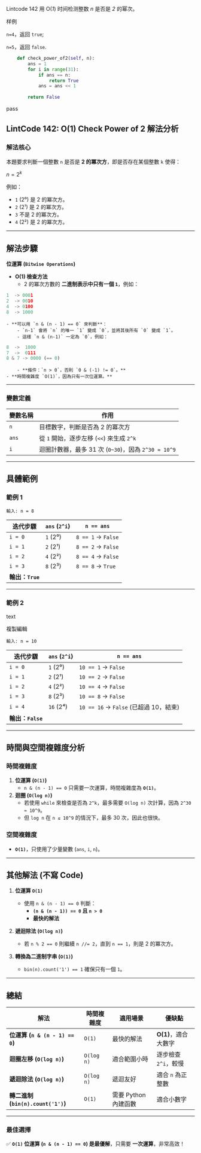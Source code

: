 Lintcode 142
用 O(_1_) 时间检测整数 _n_ 是否是 _2_ 的幂次。

样例

`n=4`，返回 `true`;

`n=5`，返回 `false`.


```python
    def check_power_of2(self, n):
        ans = 1
        for i in range(31):
            if ans == n:
                return True
            ans = ans << 1
 
        return False
```
pass


## **LintCode 142: O(1) Check Power of 2 解法分析**

### **解法核心**

本題要求判斷一個整數 `n` 是否是 **2 的冪次方**，即是否存在某個整數 `k` 使得：

$n = 2^k$

例如：

- `1` (2⁰) 是 2 的冪次方。
- `2` (2¹) 是 2 的冪次方。
- `3` 不是 2 的冪次方。
- `4` (2²) 是 2 的冪次方。

---

## **解法步驟**

**位運算 (`Bitwise Operations`)**

- **O(1) 檢查方法**
    - 2 的冪次方數的 **二進制表示中只有一個 `1`**，例如：
```python
1  -> 0001
2  -> 0010
4  -> 0100
8  -> 1000
```
        
    - **可以用 `n & (n - 1) == 0` 來判斷**：
        - `n-1` 會將 `n` 的唯一 `1` 變成 `0`，並將其後所有 `0` 變成 `1`。
        - 這樣 `n & (n-1)` 一定為 `0`，例如：
```python
8  ->  1000
7  ->  0111
8 & 7 -> 0000 (== 0)
```
        - **條件：`n > 0`，否則 `0 & (-1) != 0`。**
    - **時間複雜度 `O(1)`，因為只有一次位運算。**

---

### **變數定義**

|變數名稱|作用|
|---|---|
|`n`|目標數字，判斷是否為 2 的冪次方|
|`ans`|從 `1` 開始，逐步左移 (`<<`) 來生成 `2^k`|
|`i`|迴圈計數器，最多 31 次 (`0~30`)，因為 `2^30 ≈ 10^9`|

---

## **具體範例**

### **範例 1**

`輸入: n = 8`

|迭代步驟|`ans` (`2^i`)|`n == ans`|
|---|---|---|
|`i = 0`|`1` (2⁰)|`8 == 1` → `False`|
|`i = 1`|`2` (2¹)|`8 == 2` → `False`|
|`i = 2`|`4` (2²)|`8 == 4` → `False`|
|`i = 3`|`8` (2³)|`8 == 8` → `True`|
|**輸出：`True`**|||

---

### **範例 2**

text

複製編輯

`輸入: n = 10`

|迭代步驟|`ans` (`2^i`)|`n == ans`|
|---|---|---|
|`i = 0`|`1` (2⁰)|`10 == 1` → `False`|
|`i = 1`|`2` (2¹)|`10 == 2` → `False`|
|`i = 2`|`4` (2²)|`10 == 4` → `False`|
|`i = 3`|`8` (2³)|`10 == 8` → `False`|
|`i = 4`|`16` (2⁴)|`10 == 16` → `False` (已超過 10，結束)|
|**輸出：`False`**|||

---

## **時間與空間複雜度分析**

### **時間複雜度**

1. **位運算 (`O(1)`)**
    - `n & (n - 1) == 0` 只需要一次運算，時間複雜度為 **`O(1)`**。
2. **迴圈 (`O(log n)`)**
    - 若使用 `while` 來檢查是否為 `2^k`，最多需要 `O(log n)` 次計算，因為 `2^30 ≈ 10^9`。
    - 但 `log n` 在 `n ≤ 10^9` 的情況下，最多 30 次，因此也很快。

### **空間複雜度**

- **`O(1)`**，只使用了少量變數 (`ans`, `i`, `n`)。

---

## **其他解法 (不寫 Code)**

1. **位運算 `O(1)`**
    
    - 使用 `n & (n - 1) == 0` 判斷：
        - **`(n & (n - 1)) == 0` 且 `n > 0`**
        - **最快的解法**
2. **遞迴除法 (`O(log n)`)**
    
    - 若 `n % 2 == 0` 則繼續 `n //= 2`，直到 `n == 1`，則是 2 的冪次方。
3. **轉換為二進制字串 (`O(1)`)**
    
    - `bin(n).count('1') == 1` 確保只有一個 `1`。

---

## **總結**

|**解法**|**時間複雜度**|**適用場景**|**優缺點**|
|---|---|---|---|
|**位運算 (`n & (n - 1) == 0`)**|`O(1)`|最快的解法|**O(1)**，適合大數字|
|**迴圈左移 (`O(log n)`)**|`O(log n)`|適合範圍小時|逐步檢查 `2^i`，較慢|
|**遞迴除法 (`O(log n)`)**|`O(log n)`|遞迴友好|適合 `n` 為正整數|
|**轉二進制 (`bin(n).count('1')`)**|`O(1)`|需要 Python 內建函數|適合小數字|

---

### **最佳選擇**

✅ **`O(1)` 位運算 (`n & (n - 1) == 0`) 是最優解**，只需要 **一次運算**，非常高效！